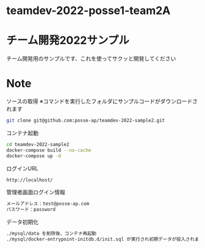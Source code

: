 # teamdev-2022-posse1-team2A
# チーム開発2022サンプル

チーム開発用のサンプルです、これを使ってサクッと開発してください

# Note

ソースの取得
※コマンドを実行したフォルダにサンプルコードがダウンロードされます

```bash
git clone git@github.com:posse-ap/teamdev-2022-sample2.git
```

コンテナ起動

```bash
cd teamdev-2022-sample2
docker-compose build --no-cache
docker-compose up -d
```

ログインURL

```bash
http://localhost/
```

管理者画面ログイン情報

```bash
メールアドレス：test@posse-ap.com
パスワード：password
```

データ初期化

```bash
./mysql/data を削除後、コンテナ再起動
./mysql/docker-entrypoint-initdb.d/init.sql が実行され初期データが投入されます
```
